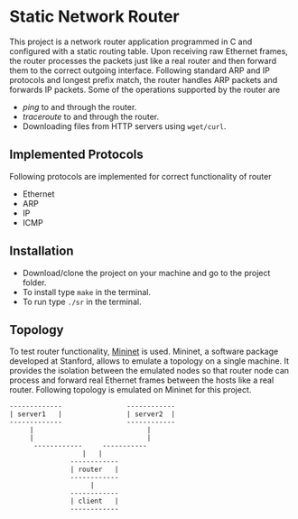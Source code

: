 # Static Network Router
This project is a network router application programmed in C and configured with a static routing table. Upon receiving raw Ethernet frames, the router processes the packets just like a real router and then forward them to the correct outgoing interface. Following standard ARP and IP protocols and longest prefix match, the router handles ARP packets and forwards IP packets.
Some of the operations supported by the router are
- _ping_ to and through the router.
- _traceroute_ to and through the router. 
- Downloading files from HTTP servers using `wget/curl`.

## Implemented Protocols 
Following protocols are implemented for correct functionality of router
- Ethernet
- ARP
- IP
- ICMP

## Installation
- Download/clone the project on your machine and go to the project folder.
- To install type `make` in the terminal.
- To run type `./sr` in the terminal.

## Topology
To test router functionality, [Mininet](http://mininet.org/) is used. Mininet, a software package developed at Stanford, allows to emulate a topology on a single machine. It provides the isolation between the emulated nodes so that router node can process and forward real Ethernet frames between the hosts like a real router. Following topology is emulated on Mininet for this project.
```
-------------                ------------
| server1   |                | server2  |
-------------                ------------
     |                            |
     |                            |
      ------------     -----------
                  |   |
               ------------                  
               | router   |                  
               ------------
                    |
               ------------                  
               | client   |                  
               ------------
```